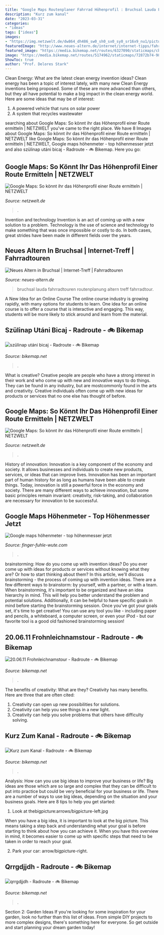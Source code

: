 ```yaml
---
title: "Google Maps Routenplaner Fahrrad Höhenprofil : Bruchsal Lauda Fahrradtouren Routenplanung Altern Treff Fahrradtour"
description: "Kurz zum kanal"
date: "2023-03-31"
categories:
- "ideas"
tags: ["ideas"]
images:
- "https://img.netzwelt.de/dw864_dh486_sw0_sh0_sx0_sy0_sr16x9_nu1/picture/original/2020/09/024-google-mapsroutenplanerkoordinaten-leicht-anpassen-284715.jpg"
featuredImage: "http://www.neues-altern.de/internet/internet-tipps/fahrradtouren/bruchsal-lauda-google-maps300h.jpg"
featured_image: "https://media.bikemap.net/routes/6327090/staticmaps/cb9ba5d4-b7f4-4fc8-9b9b-a1b5ab243e4c_1200x260.jpg"
image: "https://media.bikemap.net/routes/5174962/staticmaps/72872b74-98f7-41cb-a4a5-d5b7776a3531_420x400.jpg"
ShowToc: true
author: "Prof. Delores Stark"
---
```



Clean Energy: What are the latest clean energy invention ideas?
Clean energy has been a topic of interest lately, with many new Clean Energy inventions being proposed. Some of these are more advanced than others, but they all have potential to make a big impact in the clean energy world. Here are some ideas that may be of interest: 
1. A powered vehicle that runs on solar power 
2. A system that recycles wastewater 

	

		
searching about Google Maps: So könnt ihr das Höhenprofil einer Route ermitteln | NETZWELT you've came to the right place. We have 8 Images about Google Maps: So könnt ihr das Höhenprofil einer Route ermitteln | NETZWELT like Google Maps: So könnt ihr das Höhenprofil einer Route ermitteln | NETZWELT, Google maps höhenmeter - top höhenmesser jetzt and also szülinap utáni bicaj - Radroute - 🚲 Bikemap. Here you go:
		
    
## Google Maps: So Könnt Ihr Das Höhenprofil Einer Route Ermitteln | NETZWELT

<img loading=lazy src="https://img.netzwelt.de/dw864_dh486_sw0_sh0_sx0_sy0_sr16x9_nu1/picture/original/2020/09/024-google-mapsroutenplanerkoordinaten-leicht-anpassen-284715.jpg" onerror="this.onerror=null;this.src='https://tse4.mm.bing.net/th?id=OIP.xX_7u8mHPVH7hr8UDGHJKgHaEK&amp;pid=15.1';" alt="Google Maps: So könnt ihr das Höhenprofil einer Route ermitteln | NETZWELT">

_Source: netzwelt.de_

>. 

	

Invention and technology
Invention is an act of coming up with a new solution to a problem. Technology is the use of science and technology to make something that was once impossible or costly to do. In both cases, great strides have been made in different fields over the years.

    
## Neues Altern In Bruchsal | Internet-Treff | Fahrradtouren

<img loading=lazy src="http://www.neues-altern.de/internet/internet-tipps/fahrradtouren/bruchsal-lauda-google-maps300h.jpg" onerror="this.onerror=null;this.src='https://tse3.mm.bing.net/th?id=OIP.jFGLZQwqWnleE5mGfmUP0AHaEg&amp;pid=15.1';" alt="Neues Altern in Bruchsal | Internet-Treff | Fahrradtouren">

_Source: neues-altern.de_

>bruchsal lauda fahrradtouren routenplanung altern treff fahrradtour. 

	

A New Idea for an Online Course
The online course industry is growing rapidly, with many options for students to learn. One idea for an online course is to offer a course that is interactive and engaging. This way, students will be more likely to stick around and learn from the material.

    
## Szülinap Utáni Bicaj - Radroute - 🚲 Bikemap

<img loading=lazy src="https://media.bikemap.net/routes/5174962/staticmaps/72872b74-98f7-41cb-a4a5-d5b7776a3531_420x400.jpg" onerror="this.onerror=null;this.src='https://tse4.mm.bing.net/th?id=OIP.HADYD3rK7lDqTeSuKEddMQGkGQ&amp;pid=15.1';" alt="szülinap utáni bicaj - Radroute - 🚲 Bikemap">

_Source: bikemap.net_

>. 

	

What is creative?
Creative people are people who have a strong interest in their work and who come up with new and innovative ways to do things. They can be found in any industry, but are mostcommonly found in the arts and creativity. Creative individuals often come up with new ideas for products or services that no one else has thought of before.

    
## Google Maps: So Könnt Ihr Das Höhenprofil Einer Route Ermitteln | NETZWELT

<img loading=lazy src="https://img.netzwelt.de/dw864_dh486_sw0_sh0_sx0_sy0_sr16x9_nu1/picture/original/2020/09/025-google-mapsroutehoehenprofil-284716.jpg" onerror="this.onerror=null;this.src='https://tse4.mm.bing.net/th?id=OIP.6acrtYxJo6CpYSOVOkdV3QHaEK&amp;pid=15.1';" alt="Google Maps: So könnt ihr das Höhenprofil einer Route ermitteln | NETZWELT">

_Source: netzwelt.de_

>. 

	

History of innovation:
Innovation is a key component of the economy and society. It allows businesses and individuals to create new products, services, or ideas that can improve lives. Innovation has been an important part of human history for as long as humans have been able to create things. Today, innovation is still a powerful force in the economy and society. There are many different ways to achieve innovation, but some basic principles remain invariant: creativity, risk-taking, and collaboration are necessary for innovation to be successful.

    
## Google Maps Höhenmeter - Top Höhenmesser Jetzt

<img loading=lazy src="https://finger-fuhle-wute.com/wqsqp/lawYIlp2HhMoceqpCW4upwHaJ4.jpg" onerror="this.onerror=null;this.src='https://tse1.mm.bing.net/th?id=OIP.fs4xHgNF3ZLgaFl2LNlVFQAAAA&amp;pid=15.1';" alt="Google maps höhenmeter - top höhenmesser jetzt">

_Source: finger-fuhle-wute.com_

>. 

	

brainstorming: How do you come up with invention ideas?
Do you ever come up with ideas for products or services without knowing what they are? Or how to start thinking about them? In this article, we'll discuss brainstorming - the process of coming up with invention ideas.
There are a few different ways to brainstorm: by yourself, with a partner, or with a team. When brainstorming, it's important to be organized and have an idea hierarchy in mind. This will help you better understand the problem and potential solutions. Additionally, it can be helpful to have specific goals in mind before starting the brainstorming session. Once you've got your goals set, it's time to get creative! You can use any tool you like - including paper and pencils, a whiteboard, a computer screen, or even your iPod - but our favorite tool is a good old fashioned brainstorming session!

    
## 20.06.11 Frohnleichnamstour - Radroute - 🚲 Bikemap

<img loading=lazy src="https://media.bikemap.net/routes/6327090/staticmaps/cb9ba5d4-b7f4-4fc8-9b9b-a1b5ab243e4c_1200x260.jpg" onerror="this.onerror=null;this.src='https://tse3.mm.bing.net/th?id=OIP.3als077DGa-wbWHSbZYNOAHaB4&amp;pid=15.1';" alt="20.06.11 Frohnleichnamstour - Radroute - 🚲 Bikemap">

_Source: bikemap.net_

>. 

	

The benefits of creativity: What are they?
Creativity has many benefits. Here are three that are often cited: 
1) Creativity can open up new possibilities for solutions. 
2) Creativity can help you see things in a new light. 
3) Creativity can help you solve problems that others have difficulty solving.

    
## Kurz Zum Kanal - Radroute - 🚲 Bikemap

<img loading=lazy src="https://media.bikemap.net/routes/5210982/staticmaps/2b6530b0-9008-4949-872b-8d2c2f533ba8_420x400.jpg" onerror="this.onerror=null;this.src='https://tse4.mm.bing.net/th?id=OIP.SBwr5WCiWU21h6cu-O3VGgGkGQ&amp;pid=15.1';" alt="Kurz zum Kanal - Radroute - 🚲 Bikemap">

_Source: bikemap.net_

>. 

	

Analysis: How can you use big ideas to improve your business or life?
Big ideas are those which are so large and complex that they can be difficult to put into practice but could be very beneficial for your business or life. There are a number of ways to use big ideas, depending on the situation and your business goals. Here are 8 tips to help you get started:
1. Look at thebigpicture:arrows/bigpicture-left.jpg

When you have a big idea, it is important to look at the big picture. This means taking a step back and understanding what your goal is before starting to think about how you can achieve it. When you have this overview in mind, it becomes easier to come up with specific steps that need to be taken in order to reach your goal.

2. Park your car: arrow/bigpicture-right.

    
## Qrrgdjjdh - Radroute - 🚲 Bikemap

<img loading=lazy src="https://media.bikemap.net/routes/4483865/staticmaps/2df5dbb5-4caf-4c24-81ff-912e2e9cdc5b_1200x260.jpg" onerror="this.onerror=null;this.src='https://tse3.mm.bing.net/th?id=OIP.9ns7WeAvw1r0_Z_U8zfgEAHaB4&amp;pid=15.1';" alt="qrrgdjjdh - Radroute - 🚲 Bikemap">

_Source: bikemap.net_

>. 

	

Section 2: Garden Ideas
If you're looking for some inspiration for your garden, look no further than this list of ideas. From simple DIY projects to more complex designs, there's something here for everyone. So get outside and start planning your dream garden today!

